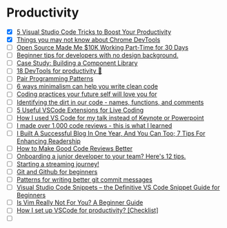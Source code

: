 # Productivity

- [x] [5 Visual Studio Code Tricks to Boost Your Productivity](https://dev.to/hexrcs/5-visual-studio-code-tricks-to-boost-your-productivity-27a4)
- [x] [Things you may not know about Chrome DevTools](https://dev.to/lpellis/things-you-may-not-know-about-chrome-devtools-53k6)
- [ ] [Open Source Made Me $10K Working Part-Time for 30 Days](https://dev.to/jacobherrington/open-source-made-me-10k-working-part-time-for-30-days-4lh)
- [ ] [Beginner tips for developers with no design background.](https://dev.to/ellen_dev/beginner-tips-for-developers-with-no-design-background-41ph)
- [ ] [Case Study: Building a Component Library](https://dev.to/kathryngrayson/case-study-building-a-component-library-e90)
- [ ] [18 DevTools for productivity 🚀](https://dev.to/christopherkade/18-devtools-for-productivity-5ia)
- [ ] [Pair Programming Patterns](https://dev.to/rfornal/pair-programming-patterns-384o)
- [ ] [6 ways minimalism can help you write clean code](https://dev.to/paulasantamaria/6-ways-minimalism-can-help-you-write-clean-code-45kp)
- [ ] [Coding practices your future self will love you for](https://dev.to/mohanarpit/coding-practices-your-future-self-will-love-you-for-ohe)
- [ ] [Identifying the dirt in our code - names, functions, and comments](https://dev.to/rachc/identifying-the-dirt-in-our-code-2f3h)
- [ ] [5 Useful VSCode Extensions for Live Coding](https://dev.to/ninjabunny9000/5-useful-vscode-extensions-for-live-coding-239b)
- [ ] [How I used VS Code for my talk instead of Keynote or Powerpoint](https://dev.to/nicoespeon/how-i-used-vs-code-for-my-talk-instead-of-keynote-or-powerpoint-36g0)
- [ ] [I made over 1,000 code reviews - this is what I learned](https://dev.to/mjuraj/i-made-over-1-000-code-reviews-this-is-what-i-learned-4e9e)
- [ ] [I Built A Successful Blog In One Year, And You Can Too; 7 Tips For Enhancing Readership](https://dev.to/emmawedekind/i-built-a-successful-blog-in-one-year-and-you-can-too-7-tips-for-enhancing-readership-5f8b)
- [ ] [How to Make Good Code Reviews Better](https://stackoverflow.blog/2019/09/30/how-to-make-good-code-reviews-better/)
- [ ] [Onboarding a junior developer to your team? Here's 12 tips.](https://dev.to/carolstran/onboarding-a-junior-developer-to-your-team-here-s-12-tips-4g3a)
- [ ] [Starting a streaming journey!](https://dev.to/jh3y/starting-a-streaming-journey-2jj5)
- [ ] [Git and Github for beginners](https://dev.to/janetracydev/git-and-github-for-beginners-po3)
- [ ] [Patterns for writing better git commit messages](https://dev.to/helderburato/patterns-for-writing-better-git-commit-messages-4ba0)
- [ ] [Visual Studio Code Snippets – the Definitive VS Code Snippet Guide for Beginners](https://www.freecodecamp.org/news/definitive-guide-to-snippets-visual-studio-code/)
- [ ] [Is Vim Really Not For You? A Beginner Guide](https://thevaluable.dev/vim-beginner/)
- [ ] [How I set up VSCode for productivity? [Checklist]](https://dev.to/whizzzoe/how-i-set-up-vscode-for-productivity-checklist-omc)
- [ ] []()
